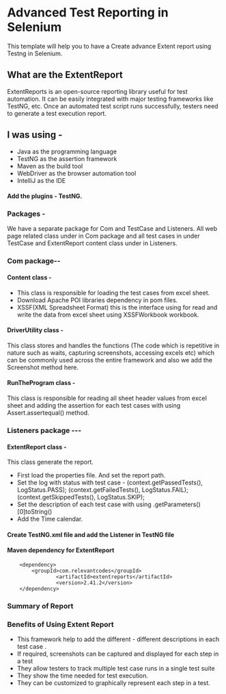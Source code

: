 # Advanced Test Reporting in Selenium
This template will help you to have a Create advance Extent report using Testng in Selenium.
## What are the ExtentReport
ExtentReports is an open-source reporting library useful for test automation. It can be easily integrated with major testing frameworks like TestNG, etc. Once an automated test script runs successfully, testers need to generate a test execution report.

## I was using - 
* Java as the programming language
* TestNG as the assertion framework
* Maven as the build tool
* WebDriver as the browser automation tool
* IntelliJ as the IDE

#### Add the plugins - TestNG.
### Packages - 
We have a separate package for Com and TestCase and Listeners. All web page related class  under in Com package and all test cases  in under TestCase and ExtentReport content class under in Listeners. 
### Com package--
#### Content class - 
* This class is responsible for loading the test cases from excel sheet.
* Download Apache POI libraries dependency in pom files.
* XSSF(XML Spreadsheet Format) this is the interface using for read and write the data from excel sheet using XSSFWorkbook workbook.

#### DriverUtility class -
 This class stores and handles the functions (The code which is repetitive in nature such as waits, capturing screenshots, accessing excels etc) which can be commonly used across the entire framework and also we add the Screenshot method here.
#### RunTheProgram class -
 This class is responsible for reading all sheet header values from excel sheet and  adding the assertion for each test cases with using Assert.assertequal() method.
### Listeners package ---
#### ExtentReport class - 
This class generate the report.
* First load the properties file. And set the report path.
* Set the log with status with test case - 
		(context.getPassedTests(), LogStatus.PASS);
		(context.getFailedTests(), LogStatus.FAIL);
		(context.getSkippedTests(), LogStatus.SKIP);
* Set the description of each test case with using .getParameters()[0]toString()
* Add the Time calendar.

#### Create TestNG.xml file and add the Listener in TestNG file
	
<listeners>
   <listener class-name="Listeners.ExtentReport"/>
</listeners>

#### Maven dependency for ExtentReport
		<dependency>
			<groupId>com.relevantcodes</groupId>
		            <artifactId>extentreports</artifactId>
		            <version>2.41.2</version>
		</dependency>


### Summary of Report



### Benefits of Using Extent Report
* This framework help to add the different - different  descriptions in each test case .
* If required, screenshots can be captured and displayed for each step in a test
* They allow testers to track multiple test case runs in a single test suite
* They show the time needed for test execution.
* They can be customized to graphically represent each step in a test.

